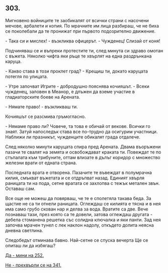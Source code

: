 ## 303.

Мигновено войниците те заобикалят от всички страни с насочени
мечове, арбалети и копия. По мрачните им лица разбираш, че не биха
се поколебали да те пронижат при първото подозрително движение.

\- Така си и мислех! - възкликва офицерът. - Чужденец! Слизай от
коня!

Подчиняваш се и въпреки протестите ти, след минута си здраво
омотан с въжета. Няколко чифта яки ръце те хвърлят на една
раздрънкана каруца.

\- Какво става в този проклет град? - Крещиш ти, докато каруцата
потегля по улицата.

\- Утре започват Игрите - добродушно пояснява кочияшът. - Всеки
чужденец, заловен в Меанор, е длъжен да вземе участие в
гладиаторските боеве на Арената.

\- Нямате право! - възкликваш ти.

Кочияшът се разсмива гръмогласно.

\- Нямаме право ли? Човече, та това е обичай от векове. Всички го
знаят. Затуй напоследък става все по-трудно да осигурим участници.
Наближи ли празникът, чужденците обикалят града отдалече.

След няколко минути каруцата спира пред Арената. Двама
въоръжени пазачи те свалят на земята и освобождават краката ти.
Повеждат те по стъпалата към трибуните, оттам влизате в дълъг
коридор с множество железни врати от едната страна.

Последната врата е отворена. Пазачите те въвеждат в полумрачна
килия, смъкват въжетата и се отдръпват назад. Единият хвърля
раницата ти на пода, сетне вратата се захлопва с тежък метален звън.
Оставаш сам.

Все още не можеш да повярваш, че те е сполетяла такава беда. За
щастие не са ти отнели раницата. Оглеждаш се килията е тясна и в
нея има само грубо скован нар и делва за вода. Вратите са две. Вече
познаваш тази, през която са те довели, затова оглеждаш другата -
дебела стоманена решетка със солидна ключалка и яки панти. Зад нея
започва мрачен тунел с лек наклон надолу, откъдето долита неясна
дневна светлина.

Следобедът отминава бавно. Най-сетне се спуска вечерта Ще се
опиташ ли да избягаш?

[Да - мини на 252.](./252)

[Не - прехвърли се на 341.](./341)
